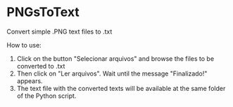 # PNGsToText
Convert simple .PNG text files to .txt

How to use:
1. Click on the button "Selecionar arquivos" and browse the files to be converted to .txt
2. Then click on "Ler arquivos". Wait until the message "Finalizado!" appears.
3. The text file with the converted texts will be available at the same folder of the Python script.
